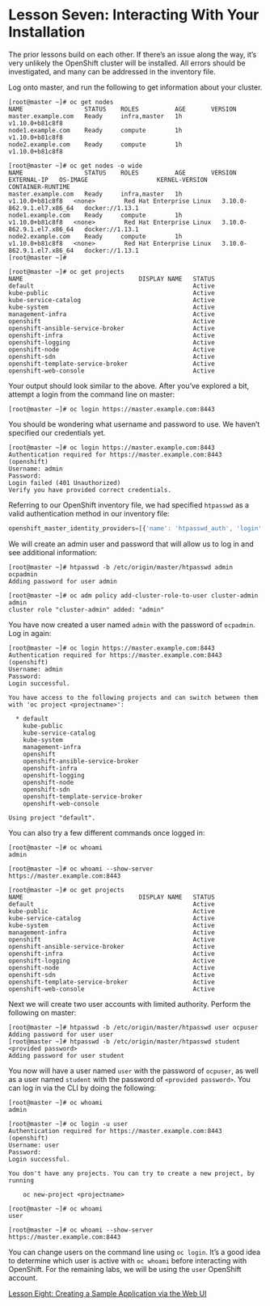 # Lesson Seven: Interacting With Your Installation

The prior lessons build on each other. If there’s an issue along the way, it’s very unlikely the OpenShift cluster will be installed. All errors should be investigated, and many can be addressed in the inventory file.

Log onto master, and run the following to get information about your cluster.
```
[root@master ~]# oc get nodes
NAME                 STATUS    ROLES          AGE       VERSION
master.example.com   Ready     infra,master   1h        v1.10.0+b81c8f8
node1.example.com    Ready     compute        1h        v1.10.0+b81c8f8
node2.example.com    Ready     compute        1h        v1.10.0+b81c8f8

[root@master ~]# oc get nodes -o wide
NAME                 STATUS    ROLES          AGE       VERSION           EXTERNAL-IP   OS-IMAGE                   KERNEL-VERSION              CONTAINER-RUNTIME
master.example.com   Ready     infra,master   1h        v1.10.0+b81c8f8   <none>        Red Hat Enterprise Linux   3.10.0-862.9.1.el7.x86_64   docker://1.13.1
node1.example.com    Ready     compute        1h        v1.10.0+b81c8f8   <none>        Red Hat Enterprise Linux   3.10.0-862.9.1.el7.x86_64   docker://1.13.1
node2.example.com    Ready     compute        1h        v1.10.0+b81c8f8   <none>        Red Hat Enterprise Linux   3.10.0-862.9.1.el7.x86_64   docker://1.13.1
[root@master ~]#

[root@master ~]# oc get projects
NAME                                DISPLAY NAME   STATUS
default                                            Active
kube-public                                        Active
kube-service-catalog                               Active
kube-system                                        Active
management-infra                                   Active
openshift                                          Active
openshift-ansible-service-broker                   Active
openshift-infra                                    Active
openshift-logging                                  Active
openshift-node                                     Active
openshift-sdn                                      Active
openshift-template-service-broker                  Active
openshift-web-console                              Active
```
Your output should look similar to the above. After you’ve explored a bit, attempt a login from the command line on master:
```
[root@master ~]# oc login https://master.example.com:8443
```
You should be wondering what username and password to use. We haven’t specified our credentials yet.
```
[root@master ~]# oc login https://master.example.com:8443
Authentication required for https://master.example.com:8443 (openshift)
Username: admin
Password:
Login failed (401 Unauthorized)
Verify you have provided correct credentials.
```
Referring to our OpenShift inventory file, we had specified `htpasswd` as a valid authentication method in our inventory file:
```javascript
openshift_master_identity_providers=[{'name': 'htpasswd_auth', 'login': 'true', 'challenge': 'true', 'kind': 'HTPasswdPasswordIdentityProvider'}]
```
We will create an admin user and password that will allow us to log in and see additional information:
```
[root@master ~]# htpasswd -b /etc/origin/master/htpasswd admin ocpadmin
Adding password for user admin

[root@master ~]# oc adm policy add-cluster-role-to-user cluster-admin admin
cluster role "cluster-admin" added: "admin"
```
You have now created a user named `admin` with the password of `ocpadmin`. Log in again:
```
[root@master ~]# oc login https://master.example.com:8443
Authentication required for https://master.example.com:8443 (openshift)
Username: admin
Password:
Login successful.

You have access to the following projects and can switch between them with 'oc project <projectname>':

  * default
    kube-public
    kube-service-catalog
    kube-system
    management-infra
    openshift
    openshift-ansible-service-broker
    openshift-infra
    openshift-logging
    openshift-node
    openshift-sdn
    openshift-template-service-broker
    openshift-web-console

Using project "default".
```
You can also try a few different commands once logged in:
```
[root@master ~]# oc whoami
admin

[root@master ~]# oc whoami --show-server
https://master.example.com:8443

[root@master ~]# oc get projects
NAME                                DISPLAY NAME   STATUS
default                                            Active
kube-public                                        Active
kube-service-catalog                               Active
kube-system                                        Active
management-infra                                   Active
openshift                                          Active
openshift-ansible-service-broker                   Active
openshift-infra                                    Active
openshift-logging                                  Active
openshift-node                                     Active
openshift-sdn                                      Active
openshift-template-service-broker                  Active
openshift-web-console                              Active
```
Next we will create two user accounts with limited authority. Perform the following on master:
```
[root@master ~]# htpasswd -b /etc/origin/master/htpasswd user ocpuser
Adding password for user user
[root@master ~]# htpasswd -b /etc/origin/master/htpasswd student <provided password>
Adding password for user student
```
You now will have a user named `user` with the password of `ocpuser`, as well as a user named `student` with the password of `<provided password>`. You can log in via the CLI by doing the following:
```
[root@master ~]# oc whoami
admin

[root@master ~]# oc login -u user
Authentication required for https://master.example.com:8443 (openshift)
Username: user
Password:
Login successful.

You don't have any projects. You can try to create a new project, by running

    oc new-project <projectname>

[root@master ~]# oc whoami
user

[root@master ~]# oc whoami --show-server
https://master.example.com:8443
```
You can change users on the command line using `oc login`. It’s a good idea to determine which user is active with `oc whoami` before interacting with OpenShift. For the remaining labs, we will be using the `user` OpenShift account.

[Lesson Eight: Creating a Sample Application via the Web UI](08-lesson-sample_application.md)
